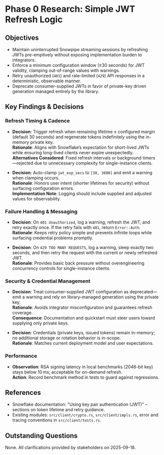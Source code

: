 # Phase 0 Research: Simple JWT Refresh Logic

## Objectives
- Maintain uninterrupted Snowpipe streaming sessions by refreshing JWTs pre-emptively without exposing implementation burden to integrators.
- Enforce a minimum configuration window (≥30 seconds) for JWT validity, clamping out-of-range values with warnings.
- Retry unauthorized (`401`) and rate-limited (`429`) API responses in a deterministic, observable manner.
- Deprecate consumer-supplied JWTs in favor of private-key driven generation managed entirely by the library.

## Key Findings & Decisions

### Refresh Timing & Cadence
- **Decision**: Trigger refresh when remaining lifetime ≤ configured margin (default 30 seconds) and regenerate tokens indefinitely using the in-memory private key.  
  **Rationale**: Aligns with Snowflake’s expectation for short-lived JWTs while ensuring long-lived clients never expire unexpectedly.  
  **Alternatives Considered**: Fixed refresh intervals or background timers—rejected due to unnecessary complexity for single-instance clients.

- **Decision**: Auto-clamp `jwt_exp_secs` to `[30, 3600]` and emit a warning when clamping occurs.  
  **Rationale**: Honors user intent (shorter lifetimes for security) without surfacing configuration errors.  
  **Implementation Note**: Logging should include supplied and adjusted values for observability.

### Failure Handling & Messaging
- **Decision**: On `401 Unauthorized`, log a warning, refresh the JWT, and retry exactly once. If the retry fails with `401`, return `Error::Auth`.  
  **Rationale**: Keeps retry policy simple and prevents infinite loops while surfacing credential problems promptly.

- **Decision**: On `429 TOO MANY REQUESTS`, log a warning, sleep exactly two seconds, and then retry the request with the current or newly refreshed JWT.  
  **Rationale**: Provides basic back pressure without overengineering concurrency controls for single-instance clients.

### Security & Credential Management
- **Decision**: Treat consumer-supplied JWT configuration as deprecated—emit a warning and rely on library-managed generation using the private key.  
  **Rationale**: Avoids integrator misconfiguration and guarantees refresh coverage.  
  **Consequence**: Documentation and quickstart must steer users toward supplying only private keys.

- **Decision**: Credentials (private keys, issued tokens) remain in-memory; no additional storage or rotation behavior is in-scope.  
  **Rationale**: Matches current deployment model and user expectations.

### Performance
- **Observation**: RSA signing latency in local benchmarks (2048-bit key) stays below 10 ms; acceptable for on-demand refresh.  
  **Action**: Record benchmark method in tests to guard against regressions.

## References
- Snowflake documentation: "Using key pair authentication (JWT)" – sections on token lifetime and retry guidance.  
- Existing modules: `src/client/crypto.rs`, `src/client/impls.rs`, error and tracing conventions in `src/client/tests.rs`.

## Outstanding Questions
None. All clarifications provided by stakeholders on 2025-09-18.
